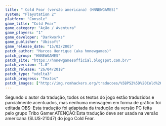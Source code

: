 ```yaml
---
title: " Cold Fear (versão americana) (HNNEWGAMES)"
system: "Playstation 2"
platform: "Console"
game_title: "Cold Fear"
game_category: "Ação / Aventura"
game_players: "1"
game_developer: "Darkworks"
game_publisher: "Ubisoft"
game_release_date: "15/03/2005"
patch_author: "Marcos Henrique (aka hnnewgames)"
patch_group: "HNNEWGAMES"
patch_site: "https://hnnewgamesofficial.blogspot.com.br/"
patch_version: "1.0"
patch_release: "26/04/2018"
patch_type: "xdelta3"
patch_progress: "Textos"
patch_images: ["http://img.romhackers.org/traducoes/%5BPS2%5D%20Cold%20Fear%20-%20hnnewgames%20-%201.jpg","http://img.romhackers.org/traducoes/%5BPS2%5D%20Cold%20Fear%20-%20hnnewgames%20-%204.jpg","http://img.romhackers.org/traducoes/%5BPS2%5D%20Cold%20Fear%20-%20hnnewgames%20-%205.jpg"]
---
```

Segundo o autor da tradução, todos os textos do jogo estão traduzidos e parcialmente acentuados, mas nenhuma mensagem em forma de gráfico foi editada.OBS: Esta tradução foi adaptada da tradução da versão PC feita pelo grupo Tribo Gamer.ATENÇÃO:Esta tradução deve ser usada na versão americana (SLUS-21047) do jogo Cold Fear.